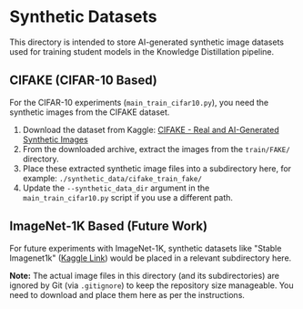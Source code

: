 # Synthetic Datasets

This directory is intended to store AI-generated synthetic image datasets used for training student models in the Knowledge Distillation pipeline.

## CIFAKE (CIFAR-10 Based)

For the CIFAR-10 experiments (`main_train_cifar10.py`), you need the synthetic images from the CIFAKE dataset.
1.  Download the dataset from Kaggle: [CIFAKE - Real and AI-Generated Synthetic Images](https://www.kaggle.com/datasets/birdy654/cifake-real-and-ai-generated-synthetic-images)
2.  From the downloaded archive, extract the images from the `train/FAKE/` directory.
3.  Place these extracted synthetic image files into a subdirectory here, for example:
    `./synthetic_data/cifake_train_fake/`
4.  Update the `--synthetic_data_dir` argument in the `main_train_cifar10.py` script if you use a different path.

## ImageNet-1K Based (Future Work)

For future experiments with ImageNet-1K, synthetic datasets like "Stable Imagenet1k" ([Kaggle Link](https://www.kaggle.com/datasets/vitaliykinakh/stable-imagenet1k)) would be placed in a relevant subdirectory here.

**Note:** The actual image files in this directory (and its subdirectories) are ignored by Git (via `.gitignore`) to keep the repository size manageable. You need to download and place them here as per the instructions.